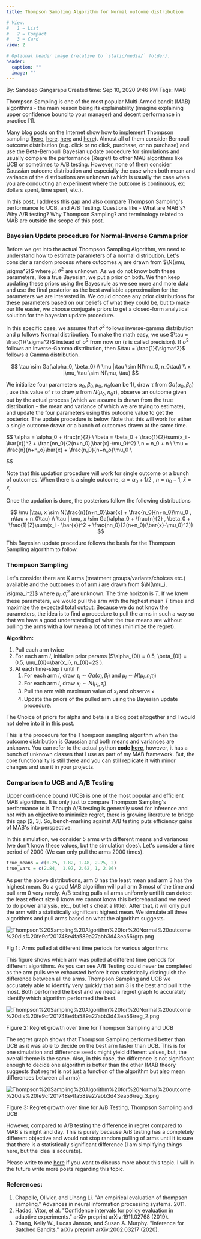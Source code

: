 ```yaml
---
title: Thompson Sampling Algorithm for Normal outcome distribution

# View.
#   1 = List
#   2 = Compact
#   3 = Card
view: 2

# Optional header image (relative to `static/media/` folder).
header:
  caption: ""
  image: ""
---
```



By: Sandeep Gangarapu
Created time: Sep 10, 2020 9:46 PM
Tags: MAB

Thompson Sampling is one of the most popular Multi-Armed bandit (MAB) algorithms - the main reason being its explainability (imagine explaining upper confidence bound to your manager) and decent performance in practice [1].

Many blog posts on the Internet show how to implement Thompson sampling ([here](https://visualstudiomagazine.com/articles/2019/06/01/thompson-sampling.aspx), [here](https://towardsdatascience.com/hompson-sampling-for-multi-armed-bandit-problems-part-1-b750cbbdad34), [here](https://peterroelants.github.io/posts/multi-armed-bandit-implementation/) and [here](https://medium.com/analytics-vidhya/multi-armed-bandit-analysis-of-thompson-sampling-algorithm-6375271f40d1)). Almost all of them consider Bernoulli outcome distribution (e.g. click or no click, purchase, or no purchase) and use the Beta-Bernoulli Bayesian update procedure for simulations and usually compare the performance (Regret) to other MAB algorithms like UCB or sometimes to A/B testing. However, none of them consider Gaussian outcome distribution and especially the case when both mean and variance of the distributions are unknown (which is usually the case when you are conducting an experiment where the outcome is continuous, ex: dollars spent, time spent, etc.).

In this post, I address this gap and also compare Thompson Sampling's performance to UCB, and A/B Testing. Questions like - What are MAB's? Why A/B testing? Why Thompson Sampling? and terminology related to MAB are outside the scope of this post.

### Bayesian Update procedure for Normal-Inverse Gamma prior

Before we get into the actual Thompson Sampling Algorithm, we need to understand how to estimate parameters of a normal distribution. Let's consider a random process where outcomes $x_i$ are drawn from $\N(\mu, \sigma^2)$ where $\mu, \sigma^2$ are unknown. As we do not know both these parameters, like a true Bayesian, we put a prior on both. We then keep updating these priors using the Bayes rule as we see more and more data and use the final posterior as the best available approximation for the parameters we are interested in. We could choose any prior distributions for these parameters based on our beliefs of what they could be, but to make our life easier, we choose conjugate priors to get a closed-form analytical solution for the bayesian update procedure.

In this specific case, we assume that $\sigma^2$ follows inverse-gamma distribution and $\mu$ follows Normal distribution. To make the math easy, we use $\tau = \frac{1}{\sigma^2}$ instead of  $\sigma^2$ from now on ($\tau$ is called precision). If $\sigma^2$ follows an Inverse-Gamma distribution, then  $\tau = \frac{1}{\sigma^2}$ follows a Gamma distribution.

$$
\tau \sim Ga(\alpha_0, \beta_0) \\
\mu |\tau \sim N(\mu_0, n_0\tau) \\
x |\mu, \tau \sim N(\mu, \tau)
$$

We initialize four parameters $\alpha_0, \beta_0, \mu_0$, $n_0$(can be 1), draw $\tau$ from $Ga(\alpha_0, \beta_0)$ , use this value of $\tau$ to draw $\mu$ from $N(\mu_0, n_0\tau)$, observe an outcome given out by the actual process (which we assume is drawn from the true distribution - the mean and variance of which we are trying to estimate), and update the four parameters using this outcome value to get the posterior. The update procedure is below. Note that this will work for either a single outcome drawn or a bunch of outcomes drawn at the same time.

$$
\alpha = \alpha_0 + \frac{n}{2} \\
\beta = \beta_0 + \frac{1}{2}\sum(x_i - \bar{x})^2 + \frac{nn_0}{2(n+n_0)(\bar{x}-\mu_0)^2} \\
n = n_0 + n \\
\mu = \frac{n}{n+n_o}\bar{x} + \frac{n_0}{n+n_o}\mu_0 \\

$$

Note that this updation procedure will work for single outcome or a bunch of outcomes. When there is a single outcome, $\alpha = \alpha_0 + 1/2$ , $n = n_0 + 1$, $\bar{x} = x_i$

Once the updation is done, the posteriors follow the following distributions

$$
\mu |\tau, x \sim N(\frac{n}{n+n_0}\bar{x} + \frac{n_0}{n+n_0}\mu_0 , n\tau + n_0\tau) \\
\tau | \mu, x \sim Ga(\alpha_0 + \frac{n}{2} , \beta_0 + \frac{1}{2}\sum(x_i - \bar{x})^2 + \frac{nn_0}{2(n+n_0)(\bar{x}-\mu_0)^2})
$$

This Bayesian update procedure follows the basis for the Thompson Sampling algorithm to follow.

### Thompson Sampling

Let's consider there are K arms (treatment groups/variants/choices etc.) available and the outcomes $x_i$ of arm $i$ are drawn from $\N(\mu_i, \sigma_i^2)$ where $\mu_i, \sigma_i^2$ are unknown. The time horizon is $T$. If we knew these parameters, we would pull the arm with the highest mean $T$ times and maximize the expected total output. Because we do not know the parameters, the idea is to find a procedure to pull the arms in such a way so that we have a good understanding of what the true means are without pulling the arms with a low mean a lot of times (minimize the regret).

**Algorithm:**
1. Pull each arm twice
2. For each arm $i$, initialize prior params ($\alpha_{0i} = 0.5, \beta_{0i} = 0.5, \mu_{0i}=\bar{x_i}, n_{0i}=2$ ).
3. At each time-step $t$ until $T$
     1. For each arm $i$,  draw $\tau_i \sim Ga(\alpha_i, \beta_i)$ and  $\mu_i  \sim N(\mu_i, n_i\tau_i)$
     2. For each arm $i$,  draw $x_i \sim N(\mu_i, \tau_i)$
     3. Pull the arm with maximum value of $x_i$ and observe $\mathtt{x}$
     4. Update the priors of the pulled arm using the Bayesian update procedure.

The Choice of priors for alpha and beta is a blog post altogether and I would not delve into it in this post.

This is the procedure for the Thompson sampling algorithm when the outcome distribution is Gaussian and both means and variances are unknown. You can refer to the actual python **code [here](https://github.com/sandeepgangarapu/code_for_the_blog/blob/master/thompson_sampling.py)**, however, it has a bunch of unknown classes that I use as part of my MAB framework. But, the core functionality is still there and you can still replicate it with minor changes and use it in your projects.

### Comparison to UCB and A/B Testing

Upper confidence bound (UCB) is one of the most popular and efficient MAB algorithms. It is only just to compare Thompson Sampling's performance to it. Though A/B testing is generally used for Inference and not with an objective to minimize regret, there is growing literature to bridge this gap [2, 3]. So, bench-marking against A/B testing puts efficiency gains of MAB's into perspective.

In this simulation, we consider 5 arms with different means and variances (we don't know these values, but the simulation does). Let's consider a time period of 2000 (We can only pull the arms 2000 times).

```r
true_means = c(0.25, 1.82, 1.48, 2.25, 2)
true_vars = c(2.84,  1.97, 2.62, 1, 2.06)
```

As per the above distributions, arm 0 has the least mean and arm 3 has the highest mean. So a good MAB algorithm will pull arm 3 most of the time and pull arm 0 very rarely. A/B testing pulls all arms uniformly until it can detect the least effect size (I know we cannot know this beforehand and we need to do power analysis, etc., but let's cheat a little). After that, it will only pull the arm with a statistically significant highest mean. We simulate all three algorithms and pull arms based on what the algorithm suggests.

![Thompson%20Sampling%20Algorithm%20for%20Normal%20outcome%20dis%20fe9cf201748e4fa589a27abb3d43ea56/grp.png](Thompson%20Sampling%20Algorithm%20for%20Normal%20outcome%20dis%20fe9cf201748e4fa589a27abb3d43ea56/grp.png)

Fig 1 : Arms pulled at different time periods for various algorithms

This figure shows which arm was pulled at different time periods for different algorithms. As you can see A/B Testing could never be completed as the arm pulls were exhausted before it can statistically distinguish the difference between all the arms. Thompson Sampling and UCB we accurately able to identify very quickly that arm 3 is the best and pull it the most. Both performed the best and we need a regret graph to accurately identify which algorithm performed the best.

![Thompson%20Sampling%20Algorithm%20for%20Normal%20outcome%20dis%20fe9cf201748e4fa589a27abb3d43ea56/reg_2.png](Thompson%20Sampling%20Algorithm%20for%20Normal%20outcome%20dis%20fe9cf201748e4fa589a27abb3d43ea56/reg_2.png)

Figure 2: Regret growth over time for Thompson Sampling and UCB

The regret graph shows that Thompson Sampling performed better than UCB as it was able to decide on the best arm faster than UCB. This is for one simulation and difference seeds might yield different values, but, the overall theme is the same. Also, in this case, the difference is not significant enough to decide one algorithm is better than the other (MAB theory suggests that regret is not just a function of the algorithm but also mean differences between all arms)

![Thompson%20Sampling%20Algorithm%20for%20Normal%20outcome%20dis%20fe9cf201748e4fa589a27abb3d43ea56/reg_3.png](Thompson%20Sampling%20Algorithm%20for%20Normal%20outcome%20dis%20fe9cf201748e4fa589a27abb3d43ea56/reg_3.png)

Figure 3: Regret growth over time for A/B Testing, Thompson Sampling and UCB

However, compared to A/B testing the difference in regret compared to MAB's is night and day. This is purely because A/B testing has a completely different objective and would not stop random pulling of arms until it is sure that there is a statistically significant difference (I am simplifying things here, but the idea is accurate).

Please write to me [here](https://sandeepgangarapu.com/Contact-f68d458e3ce14976a309e14827288e37) if you want to discuss more about this topic. I will in the future write more posts regarding this topic.

### References:

1. Chapelle, Olivier, and Lihong Li. "An empirical evaluation of thompson sampling." Advances in neural information processing systems. 2011.
2. Hadad, Vitor, et al. "Confidence intervals for policy evaluation in adaptive experiments." arXiv preprint arXiv:1911.02768 (2019).
3. Zhang, Kelly W., Lucas Janson, and Susan A. Murphy. "Inference for Batched Bandits." arXiv preprint arXiv:2002.03217 (2020).
